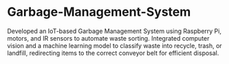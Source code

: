 # Garbage-Management-System
Developed an IoT-based Garbage Management System using Raspberry Pi, motors, and IR sensors to automate waste sorting. Integrated computer vision and a machine learning model to classify waste into recycle, trash, or landfill, redirecting items to the correct conveyor belt for efficient disposal.
